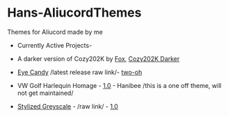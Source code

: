 # Hans-AliucordThemes
Themes for Aliucord made by me
* Currently Active Projects- 

* A darker version of Cozy202K by [Fox](https://github.com/GangsterFox), [Cozy202K Darker](https://raw.githubusercontent.com/GangsterFox/AliuFox-themes/main/Cozy202KDark.json)
* [Eye Candy](https://media.discordapp.net/attachments/872196085916008460/872552364094132224/Screenshot_2021-08-04-01-08-11-094_com.aliucord-01.jpeg) /latest release raw link/- [two-oh](https://raw.githubusercontent.com/ItsHanibee/Hans-AliucordThemes/main/(Eye%20Candy)%20release%20two-oh.json)
* VW Golf Harlequin Homage - [1.0](https://raw.githubusercontent.com/ItsHanibee/Hans-AliucordThemes/main/VWGolf_Harlequin.json) - Hanibee /this is a one off theme, will not get maintained/
* [Stylized Greyscale](https://media.discordapp.net/attachments/872196085916008460/880085546884562974/Screenshot_2021-08-25-18-47-04-581_com.aliucord-023.jpeg) - /raw link/ - [1.0](https://raw.githubusercontent.com/ItsHanibee/Hans-AliucordThemes/main/Stylized%20Greyscale.json)
